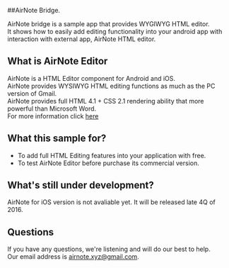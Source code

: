 ##AirNote Bridge.

AirNote bridge is a sample app that provides WYGIWYG HTML editor.<br>
It shows how to easily add editing functionality into your android app with interaction with external app, AirNote HTML editor.

## What is AirNote Editor
AirNote is a HTML Editor component for Android and iOS.<br>
AirNote provides WYSIWYG HTML editing functions as much as the PC version of Gmail.<br>
AirNote provides full HTML 4.1 + CSS 2.1 rendering ability that more powerful than Microsoft Word.<br>
For more information click [here](http://airnote.github.io)

## What this sample for? 
- To add full HTML Editing features into your application with free.
- To test AirNote Editor before purchase its commercial version.

## What's still under development?
AirNote for iOS version is not avaliable yet.
It will be released late 4Q of 2016.

## Questions
If you have any questions, we're listening and will do our best to help.<br>
Our email address is [airnote.xyz@gmail.com](mailto://airnote.xyz@gmail.com).
